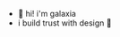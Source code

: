 - 💫 hi! i'm galaxia
- i build trust with design 💖


<!---
galaxiawu/galaxiawu is a ✨ special ✨ repository because its `README.md` (this file) appears on your GitHub profile.
You can click the Preview link to take a look at your changes.
--->
